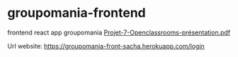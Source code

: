 # groupomania-frontend
frontend react app groupomania
[Projet-7-Openclassrooms-présentation.pdf](https://github.com/ory-code/groupomania-frontend/files/7789873/Projet-7-Openclassrooms-presentation.pdf)

Url website: https://groupomania-front-sacha.herokuapp.com/login
